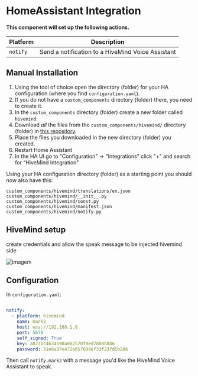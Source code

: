 # HomeAssistant Integration

**This component will set up the following actions.**

| Platform | Description                                         |
| -------- |-----------------------------------------------------|
| `notify` | Send a notification to a HiveMind Voice Assistant   |

## Manual Installation

1. Using the tool of choice open the directory (folder) for your HA configuration (where you find `configuration.yaml`).
2. If you do not have a `custom_components` directory (folder) there, you need to create it.
3. In the `custom_components` directory (folder) create a new folder called `hivemind`.
4. Download _all_ the files from the `custom_components/hivemind/` directory (folder) in [this repository](https://github.com/JarbasHiveMind/hivemind-home-assistant-notify).
5. Place the files you downloaded in the new directory (folder) you created.
6. Restart Home Assistant
7. In the HA UI go to "Configuration" -> "Integrations" click "+" and search for "HiveMind Integration"

Using your HA configuration directory (folder) as a starting point you should now also have this:

```text
custom_components/hivemind/translations/en.json
custom_components/hivemind/__init__.py
custom_components/hivemind/const.py
custom_components/hivemind/manifest.json
custom_components/hivemind/notify.py
```

## HiveMind setup

create credentials and allow the speak message to be injected hivemind side

![imagem](https://github.com/JarbasHiveMind/HiveMind-community-docs/assets/33701864/06281d21-dcd5-48ef-9b7f-4fa94820f89f)

## Configuration

In `configuration.yaml`:

```yaml

notify:
  - platform: hivemind
    name: mark2
    host: wss://192.168.1.8
    port: 5678
    self_signed: True
    key: a821bc4b34590a002570f0ed7808b886
    password: 31e6a37e472a657609ef33f237d5b286
```

Then call `notify.mark2` with a message you'd like the HiveMind Voice Assistant to speak.
